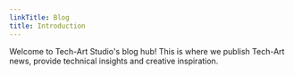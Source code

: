 ```yaml
---
linkTitle: Blog
title: Introduction
---
```


Welcome to Tech-Art Studio's blog hub! This is where we publish Tech-Art news, provide technical insights and creative inspiration.
